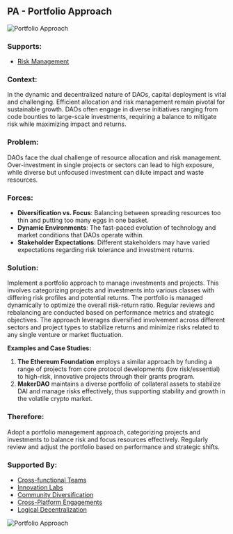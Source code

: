 ## PA - Portfolio Approach

![Portfolio Approach](./output/illustrations/portfolio_approach.png)

### Supports:

* [Risk Management](./risk_management.html)

### Context:

In the dynamic and decentralized nature of DAOs, capital deployment is vital and challenging. Efficient allocation and risk management remain pivotal for sustainable growth. DAOs often engage in diverse initiatives ranging from code bounties to large-scale investments, requiring a balance to mitigate risk while maximizing impact and returns.

### Problem:

DAOs face the dual challenge of resource allocation and risk management. Over-investment in single projects or sectors can lead to high exposure, while diverse but unfocused investment can dilute impact and waste resources.

### Forces:

- **Diversification vs. Focus**: Balancing between spreading resources too thin and putting too many eggs in one basket.
- **Dynamic Environments**: The fast-paced evolution of technology and market conditions that DAOs operate within.
- **Stakeholder Expectations**: Different stakeholders may have varied expectations regarding risk tolerance and investment returns.

### Solution:

Implement a portfolio approach to manage investments and projects. This involves categorizing projects and investments into various classes with differing risk profiles and potential returns. The portfolio is managed dynamically to optimize the overall risk-return ratio. Regular reviews and rebalancing are conducted based on performance metrics and strategic objectives. The approach leverages diversified involvement across different sectors and project types to stabilize returns and minimize risks related to any single venture or market fluctuation.

**Examples and Case Studies:**

1. **The Ethereum Foundation** employs a similar approach by funding a range of projects from core protocol developments (low risk/essential) to high-risk, innovative projects through their grants program.
2. **MakerDAO** maintains a diverse portfolio of collateral assets to stabilize DAI and manage risks effectively, thus supporting stability and growth in the volatile crypto market.

### Therefore:

Adopt a portfolio management approach, categorizing projects and investments to balance risk and focus resources effectively. Regularly review and adjust the portfolio based on performance and strategic shifts.

### Supported By:
* [Cross-functional Teams](./cross_functional_teams.html)
* [Innovation Labs](./innovation_labs.html)
* [Community Diversification](./community_diversification.html)
* [Cross-Platform Engagements](./cross_platform_engagements.html)
* [Logical Decentralization](./logical_decentralization.html)

![Portfolio Approach](./output/portfolio_approach_specific_graph.png)